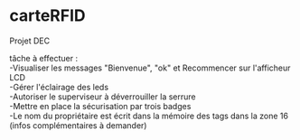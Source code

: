 # carteRFID
Projet DEC

tâche à effectuer :  
-Visualiser les messages "Bienvenue", "ok" et Recommencer sur l'afficheur LCD  
-Gérer l'éclairage des leds  
-Autoriser le superviseur à déverrouiller la serrure  
-Mettre en place la sécurisation par trois badges  
-Le nom du propriétaire est écrit dans la mémoire des tags dans la zone 16 (infos complémentaires à demander)  
